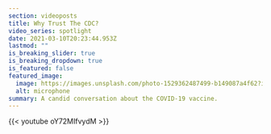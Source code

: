 ```yaml
---
section: videoposts
title: Why Trust The CDC?
video_series: spotlight
date: 2021-03-10T20:23:44.953Z
lastmod: ""
is_breaking_slider: true
is_breaking_dropdown: true
is_featured: false
featured_image:
  image: https://images.unsplash.com/photo-1529362487499-b149087a4f62?ixid=MXwxMjA3fDB8MHxzZWFyY2h8MTZ8fG1pY3JvcGhvbmV8ZW58MHx8MHw%3D&ixlib=rb-1.2.1&auto=format&fit=crop&w=800&q=60
  alt: microphone
summary: A candid conversation about the COVID-19 vaccine.
---
```





{{< youtube oY72MIfvydM >}}